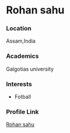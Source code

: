 # Rohan sahu

### Location

Assam,India

### Academics

Galgotias university

### Interests

- Fotball


### Profile Link

[Rohan sahu](https://github.com/rohansahu41)
